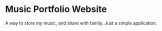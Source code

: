 # Music Portfolio Website

A way to store my music, and share with family. Just a simple application.
